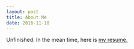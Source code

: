```yaml
---
layout: post
title: About Me
date: 2016-11-18
---
```

Unfinished. In the mean time, here is <a href="assets/rbmresume.pdf">my resume.</a>
